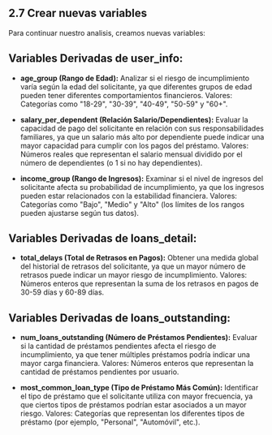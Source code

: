 ## 2.7  Crear nuevas variables

Para continuar nuestro analisis, creamos nuevas variables:

## **Variables Derivadas de user_info:**

* **age_group (Rango de Edad):** Analizar si el riesgo de incumplimiento varía según la edad del solicitante, ya que diferentes grupos de edad pueden tener diferentes comportamientos financieros.
Valores: Categorías como "18-29", "30-39", "40-49", "50-59" y "60+".

* **salary_per_dependent (Relación Salario/Dependientes):** Evaluar la capacidad de pago del solicitante en relación con sus responsabilidades familiares, ya que un salario más alto por dependiente puede indicar una mayor capacidad para cumplir con los pagos del préstamo.
Valores: Números reales que representan el salario mensual dividido por el número de dependientes (o 1 si no hay dependientes).

* **income_group (Rango de Ingresos):** Examinar si el nivel de ingresos del solicitante afecta su probabilidad de incumplimiento, ya que los ingresos pueden estar relacionados con la estabilidad financiera.
Valores: Categorías como "Bajo", "Medio" y "Alto" (los límites de los rangos pueden ajustarse según tus datos).

## **Variables Derivadas de loans_detail:**

* **total_delays (Total de Retrasos en Pagos):** Obtener una medida global del historial de retrasos del solicitante, ya que un mayor número de retrasos puede indicar un mayor riesgo de incumplimiento.
Valores: Números enteros que representan la suma de los retrasos en pagos de 30-59 días y 60-89 días.

## **Variables Derivadas de loans_outstanding:**

* **num_loans_outstanding (Número de Préstamos Pendientes):** Evaluar si la cantidad de préstamos pendientes afecta el riesgo de incumplimiento, ya que tener múltiples préstamos podría indicar una mayor carga financiera.
Valores: Números enteros que representan la cantidad de préstamos pendientes por usuario.

* **most_common_loan_type (Tipo de Préstamo Más Común):** Identificar el tipo de préstamo que el solicitante utiliza con mayor frecuencia, ya que ciertos tipos de préstamos podrían estar asociados a un mayor riesgo.
Valores: Categorías que representan los diferentes tipos de préstamo (por ejemplo, "Personal", "Automóvil", etc.).

